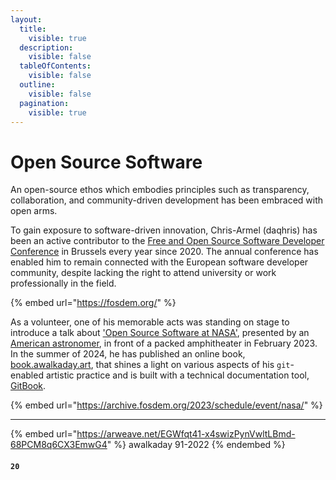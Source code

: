 ```yaml
---
layout:
  title:
    visible: true
  description:
    visible: false
  tableOfContents:
    visible: false
  outline:
    visible: false
  pagination:
    visible: true
---
```


# Open Source Software

An open-source ethos which embodies principles such as transparency, collaboration, and community-driven development has been embraced with open arms.

To gain exposure to software-driven innovation, Chris-Armel (daqhris) has been an active contributor to the [Free and Open Source Software Developer Conference](https://fosdem.org/) in Brussels every year since 2020. The annual conference has enabled him to remain connected with the European software developer community, despite lacking the right to attend university or work professionally in the field.

{% embed url="https://fosdem.org/" %}

As a volunteer, one of his memorable acts was standing on stage to introduce a talk about ['Open Source Software at NASA'](https://archive.fosdem.org/2023/schedule/event/nasa/), presented by an [American astronomer](https://crawfordsm.github.io/about/), in front of a packed amphitheater in February 2023. In the summer of 2024, he has published an online book, [book.awalkaday.art](../), that shines a light on various aspects of his `git`-enabled artistic practice and is built with a technical documentation tool, [GitBook](https://www.gitbook.com/).

{% embed url="https://archive.fosdem.org/2023/schedule/event/nasa/" %}

***

{% embed url="https://arweave.net/EGWfqt41-x4swizPynVwltLBmd-68PCM8q6CX3EmwG4" %}
awalkaday 91-2022
{% endembed %}

#### `20`

